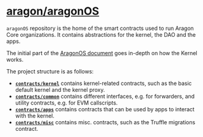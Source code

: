 # [aragon/aragonOS](https://github.com/aragon/aragonOS)

`aragonOS` repository is the home of the smart contracts used to run Aragon Core organizations. It contains abstractions for the kernel, the DAO and the apps.

The initial part of the [AragonOS document](AragonOS/#1-kernel-and-the-access-control-list) goes in-depth on how the Kernel works.

The project structure is as follows:


- [**`contracts/kernel`**](https://github.com/aragon/aragonOS/tree/dev/contracts/kernel) contains kernel-related contracts, such as the basic default kernel and the kernel proxy.
- [**`contracts/common`**](https://github.com/aragon/aragonOS/tree/dev/contracts/common) contains different interfaces, e.g. for forwarders, and utility contracts, e.g. for EVM callscripts.
- [**`contracts/apps`**](https://github.com/aragon/aragonOS/tree/dev/contracts/apps) contains contracts that can be used by apps to interact with the kernel.
- [**`contracts/misc`**](https://github.com/aragon/aragonOS/tree/dev/contracts/misc) contains misc. contracts, such as the Truffle migrations contract.

